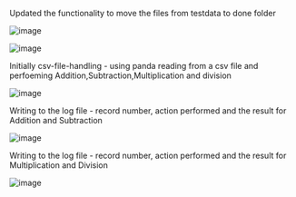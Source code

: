 Updated the functionality to move the files from testdata to done folder

![image](https://user-images.githubusercontent.com/90530329/144801474-1715d629-ff3f-4a25-8d20-7286eecede04.png)



![image](https://user-images.githubusercontent.com/90530329/144800688-4c706a0f-9380-4089-9c80-79834d5ca3c2.png)



Initially csv-file-handling - using panda reading from a csv file and perfoeming Addition,Subtraction,Multiplication and division


![image](https://user-images.githubusercontent.com/90530329/144354444-d5da3edb-a384-4382-9ff7-7e7558bd0311.png)


Writing to the log file - record number, action performed and the result for Addition and Subtraction


![image](https://user-images.githubusercontent.com/90530329/144551872-aa975761-225c-4850-8e7c-0a74fbe2912c.png)


Writing to the log file - record number, action performed and the result for Multiplication and Division


![image](https://user-images.githubusercontent.com/90530329/144551931-883106b4-084b-459c-ab38-9b68946e3116.png)




